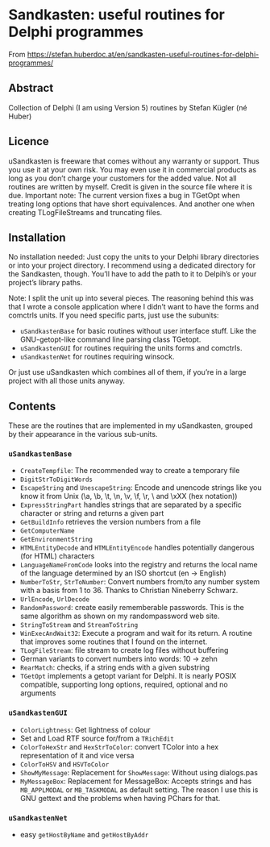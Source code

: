 # Sandkasten: useful routines for Delphi programmes

From https://stefan.huberdoc.at/en/sandkasten-useful-routines-for-delphi-programmes/
## Abstract
Collection of Delphi (I am using Version 5) routines by Stefan Kügler (né Huber)
## Licence
uSandkasten is freeware that comes without any warranty or support. Thus you use it at your own risk. You may even use it in commercial products as long as you don’t charge your customers for the added value.
Not all routines are written by myself. Credit is given in the source file where it is due.
Important note: The current version fixes a bug in TGetOpt when treating long options that have short equivalences. And another one when creating TLogFileStreams and truncating files.

## Installation
No installation needed: Just copy the units to your Delphi library directories or into your project directory. I recommend using a dedicated directory for the Sandkasten, though. You’ll have to add the path to it to Delpih’s or your project’s library paths.

Note: I split the unit up into several pieces. The reasoning behind this was that I wrote a console application where I didn’t want to have the forms and comctrls units. If you need specific parts, just use the subunits:

* `uSandkastenBase` for basic routines without user interface stuff. Like the GNU-getopt-like command line parsing class TGetopt.
* `uSandkastenGUI` for routines requiring the units forms and comctrls.
* `uSandkastenNet` for routines requiring winsock.

Or just use uSandkasten which combines all of them, if you’re in a large project with all those units anyway.

## Contents
These are the routines that are implemented in my uSandkasten, grouped by their appearance in the various sub-units.

### `uSandkastenBase`
* `CreateTempfile`: The recommended way to create a temporary file
* `DigitStrToDigitWords`
* `EscapeString` and `UnescapeString`: Encode and unencode strings like you know it from Unix (\a, \b, \t, \n, \v, \f, \r, \\ and \xXX (hex notation))
* `ExpressStringPart` handles strings that are separated by a specific character or string and returns a given part
* `GetBuildInfo` retrieves the version numbers from a file
* `GetComputerName`
* `GetEnvironmentString`
* `HTMLEntityDecode` and `HTMLEntityEncode` handles potentially dangerous (for HTML) characters
* `LanguageNameFromCode` looks into the registry and returns the local name of the language determined by an ISO shortcut (en -> English)
* `NumberToStr`, `StrToNumber`: Convert numbers from/to any number system with a basis from 1 to 36. Thanks to Christian Nineberry Schwarz.
* `UrlEncode`, `UrlDecode`
* `RandomPassword`: create easily rememberable passwords. This is the same algorithm as shown on my randompassword web site.
* `StringToStream` and `StreamToString`
* `WinExecAndWait32`: Execute a program and wait for its return. A routine that improves some routines that I found on the internet.
* `TLogFileStream`: file stream to create log files without buffering
* German variants to convert numbers into words: 10 → zehn
* `RearMatch`: checks, if a string ends with a given substring
* `TGetOpt` implements a getopt variant for Delphi. It is nearly POSIX compatible, supporting long options, required, optional and no arguments

### `uSandkastenGUI`
* `ColorLightness`: Get lightness of colour
* Set and Load RTF source for/from a `TRichEdit`
* `ColorToHexStr` and `HexStrToColor`: convert TColor into a hex representation of it and vice versa
* `ColorToHSV` and `HSVToColor`
* `ShowMyMessage`: Replacement for `ShowMessage`: Without using dialogs.pas
* `MyMessageBox`: Replacement for MessageBox: Accepts strings and has `MB_APPLMODAL` or `MB_TASKMODAL` as default setting. The reason I use this is GNU gettext and the problems when having PChars for that.

### `uSandkastenNet`
* easy `getHostByName` and `getHostByAddr`
